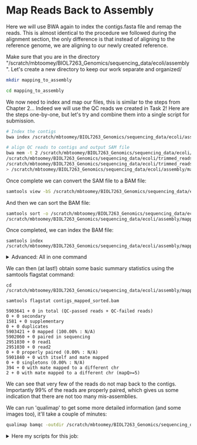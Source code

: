 # Map Reads Back to Assembly
Here we will use BWA again to index the contigs.fasta file and remap the reads. This is almost identical to the procedure we followed during the alignment section, the only difference is that instead of aligning to the reference genome, we are aligning to our newly created reference.

Make sure that you are in the directory "/scratch/mbtoomey/BIOL7263_Genomics/sequencing_data/ecoli/assembly". Let's create a new directory to keep our work separate and organized/

```bash
mkdir mapping_to_assembly

cd mapping_to_assembly
```

We now need to index and map our files, this is similar to the steps from Chapter 2... Indeed we will use the QC reads we created in Task 2! Here are the steps one-by-one, but let's try and combine them into a single script for submission. 

```bash
# Index the contigs
bwa index /scratch/mbtoomey/BIOL7263_Genomics/sequencing_data/ecoli/assembly/contig.fasta

# align QC reads to contigs and output SAM file
bwa mem -t 2 /scratch/mbtoomey/BIOL7263_Genomics/sequencing_data/ecoli/assembly/contigs.fasta \
/scratch/mbtoomey/BIOL7263_Genomics/sequencing_data/ecoli/trimmed_reads_val_1.fq.gz \
/scratch/mbtoomey/BIOL7263_Genomics/sequencing_data/ecoli/trimmed_reads_val_1.fq.gz \
> /scratch/mbtoomey/BIOL7263_Genomics/sequencing_data/ecoli/assembly/mapping_to_assembly/contigs_mapped.sam
```

Once complete we can convert the SAM file to a BAM file:
```bash
samtools view -bS /scratch/mbtoomey/BIOL7263_Genomics/sequencing_data/ecoli/assembly/mapping_to_assembly/contigs_mapped.sam >  /scratch/mbtoomey/BIOL7263_Genomics/sequencing_data/ecoli/assembly/mapping_to_assembly/contigs_mapped.bam
```

And then we can sort the BAM file:
```bash
samtools sort -o /scratch/mbtoomey/BIOL7263_Genomics/sequencing_data/ecoli/assembly/mapping_to_assembly/contigs_mapped_sorted.bam \
/scratch/mbtoomey/BIOL7263_Genomics/sequencing_data/ecoli/assembly/mapping_to_assembly/contigs_mapped.bam
```

Once completed, we can index the BAM file:

```
samtools index /scratch/mbtoomey/BIOL7263_Genomics/sequencing_data/ecoli/assembly/mapping_to_assembly/contigs_mapped_sorted.bam
```

<details>
  <summary>Advanced: All in one command</summary>
```bash
  bwa index /scratch/mbtoomey/BIOL7263_Genomics/sequencing_data/ecoli/assembly/contigs.fasta
bwa mem -t 2 /scratch/mbtoomey/BIOL7263_Genomics/sequencing_data/ecoli/assembly/contigs.fasta /scratch/mbtoomey/BIOL7263_Genomics/sequencing_data/ecoli/trimmed_reads_val_1.fq.gz /scratch/mbtoomey/BIOL7263_Genomics/sequencing_data/ecoli/trimmed_reads_val_2.fq.gz > /scratch/mbtoomey/BIOL7263_Genomics/sequencing_data/ecoli/assembly/mapping_to_assembly/contigs_mapped.sam 
samtools sort -o /scratch/mbtoomey/BIOL7263_Genomics/sequencing_data/ecoli/assembly/mapping_to_assembly/contigs_mapped_sorted.bam /scratch/mbtoomey/BIOL7263_Genomics/sequencing_data/ecoli/assembly/mapping_to_assembly/contigs_mapped.sam
samtools index /scratch/mbtoomey/BIOL7263_Genomics/sequencing_data/ecoli/assembly/mapping_to_assembly/contigs_mapped_sorted.bam
```

Here my scripts for this job:

* [align_de_novo.sh](https://github.com/mbtoomey/genomics_adventure/blob/release/scripts/align_de_novo.sh)
* [align_de_novo.sbatch](https://github.com/mbtoomey/genomics_adventure/blob/release/scripts/align_de_novo.sbatch)

</details>

We can then (at last!) obtain some basic summary statistics using the samtools flagstat command:
```
cd /scratch/mbtoomey/BIOL7263_Genomics/sequencing_data/ecoli/assembly/mapping_to_assembly/

samtools flagstat contigs_mapped_sorted.bam

5903641 + 0 in total (QC-passed reads + QC-failed reads)
0 + 0 secondary
1581 + 0 supplementary
0 + 0 duplicates
5903421 + 0 mapped (100.00% : N/A)
5902060 + 0 paired in sequencing
2951030 + 0 read1
2951030 + 0 read2
0 + 0 properly paired (0.00% : N/A)
5901840 + 0 with itself and mate mapped
0 + 0 singletons (0.00% : N/A)
394 + 0 with mate mapped to a different chr
2 + 0 with mate mapped to a different chr (mapQ>=5)
```

We can see that very few of the reads do not map back to the contigs. Importantly 99% of the reads are properly paired, which gives us some indication that there are not too many mis-assemblies.

We can run 'qualimap' to get some more detailed information (and some images too), it'll take a couple of minutes:

```bash
qualimap bamqc -outdir /scratch/mbtoomey/BIOL7263_Genomics/sequencing_data/ecoli/assembly/mapping_to_assembly/bamqc -bam /scratch/mbtoomey/BIOL7263_Genomics/sequencing_data/ecoli/assembly/mapping_to_assembly/contigs_mapped_sorted.bam
```

<details>
  <summary>Here my scripts for this job:</summary>
* [qmap_de_novo.sh](https://github.com/mbtoomey/genomics_adventure/blob/release/scripts/qmap_de_novo.sh)
* [qmap_de_novo.sbatch](https://github.com/mbtoomey/genomics_adventure/blob/release/scripts/qmap_de_novo.sbatch)

<details>


Download the `bamqc` folder and open the qualimapReport.html file in your browser. 

Go to either the "Chromosome stats" section and you will see that the larger of our contigs have a mean coverage of around 160 - which is what we would expect from our original alignment.

If you notice very carefully :wink:, there is one contig which has a size of 46899 - this is very very close to the size (46850) of the main contig we found in the unmapped reads assembly - another good indication that it is a separate sequence (remember we suspected it was a plasmid) and not integrated into a chromosome. We can double check this with a quick blast search...

```bash
blastn -subject /scratch/mbtoomey/BIOL7263_Genomics/sequencing_data/ecoli/assembly/contigs.fasta \
-query /scratch/mbtoomey/BIOL7263_Genomics/sequencing_data/ecoli//unmapped_assembly/spades_assembly/contigs.fasta \
-outfmt 6 -out /scratch/mbtoomey/BIOL7263_Genomics/sequencing_data/ecoli/assembly/mapping_to_assembly/check_plasmid.blastn
```

Opening the 'check_plasmid.blastn' we can see the top hit as:
```
NODE_1_length_46850_cov_69.441152       NODE_33_length_46899_cov_70.549934      100.000 46850   0       0       1       46850   50      46899   0.0     86516
```

This shows us that this contig almost exactly matches the the unmapped assembly, strongly supporting that this is a plasmid sequence and not integrated into the chromosomes.

# Go to [Task 4](https://github.com/mbtoomey/genomics_adventure/blob/release/chapter_4/task_4.md)
